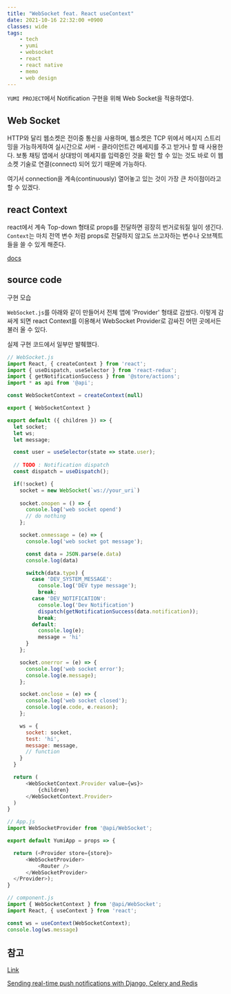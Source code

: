 ```yaml
---
title: "WebSocket feat. React useContext"
date: 2021-10-16 22:32:00 +0900
classes: wide
tags:
    - tech
    - yumi
    - websocket
    - react
    - react native
    - memo
    - web design
---
```


`YUMI PROJECT`에서 Notification 구현을 위해 Web Socket을 적용하였다.

## Web Socket

HTTP와 달리 웹소켓은 전이중 통신을 사용하며, 웹소켓은 TCP 위에서 메시지 스트리밍을 가능하게하여 실시간으로 서버 - 클라이언트간 메세지를 주고 받거나 할 때 사용한다. 보통 채팅 앱에서 상대방이 메세지를 입력중인 것을 확인 할 수 있는 것도 바로 이 웹소켓 기술로 연결(connect) 되어 있기 때문에 가능하다.

여기서 connection을 계속(continuously) 열어놓고 있는 것이 가장 큰 차이점이라고 할 수 있겠다.

## react Context

react에서 계속 Top-down 형태로 props를 전달하면 굉장히 번거로워질 일이 생긴다. `Context`는 마치 전역 변수 처럼 props로 전달하지 않고도 쓰고자하는 변수나 오브젝트들을 쓸 수 있게 해준다.

[docs](https://reactjs.org/docs/context.html)

## source code

구현 모습

`WebSocket.js`를 아래와 같이 만들어서 전체 앱에 'Provider' 형태로 감쌌다. 이렇게 감싸게 되면 react Context를 이용해서 WebSocket Provider로 감싸진 어떤 곳에서든 불러 올 수 있다.

실제 구현 코드에서 일부만 발췌했다.

```javascript
// WebSocket.js
import React, { createContext } from 'react';
import { useDispatch, useSelector } from 'react-redux';
import { getNotificationSuccess } from '@store/actions';
import * as api from '@api';

const WebSocketContext = createContext(null)

export { WebSocketContext }

export default ({ children }) => {
  let socket;
  let ws;
  let message;

  const user = useSelector(state => state.user);
  
  // TODO : Notification dispatch
  const dispatch = useDispatch();

  if(!socket) {
    socket = new WebSocket(`ws://your_uri`)
    
    socket.onopen = () => {
      console.log('web socket opend')
      // do nothing
    };

    socket.onmessage = (e) => {
      console.log('web socket got message');

      const data = JSON.parse(e.data)
      console.log(data)

      switch(data.type) {
        case 'DEV_SYSTEM_MESSAGE':
          console.log('DEV type message');
          break;
        case 'DEV_NOTIFICATION':
          console.log('Dev Notification')
          dispatch(getNotificationSuccess(data.notification));
          break;
        default:
          console.log(e);
          message = 'hi'
      }
    };

    socket.onerror = (e) => {
      console.log('web socket error');
      console.log(e.message);
    };

    socket.onclose = (e) => {
      console.log('web socket closed');
      console.log(e.code, e.reason);
    };

    ws = {
      socket: socket,
      test: 'hi',
      message: message,
      // function
    }
  }

  return (
      <WebSocketContext.Provider value={ws}>
          {children}
      </WebSocketContext.Provider>
  )
}
```

```javascript
// App.js
import WebSocketProvider from '@api/WebSocket';

export default YumiApp = props => {

  return (<Provider store={store}>
      <WebSocketProvider>
          <Router />
      </WebSocketProvider>
  </Provider>);
}
```

```javascript
// component.js
import { WebSocketContext } from '@api/WebSocket';
import React, { useContext } from 'react';

const ws = useContext(WebSocketContext);
console.log(ws.message)
```

## 참고

[Link](https://www.pluralsight.com/guides/using-web-sockets-in-your-reactredux-app)

[Sending real-time push notifications with Django, Celery and Redis](https://blog.devartis.com/sending-real-time-push-notifications-with-django-celery-and-redis-829c7f2a714f)